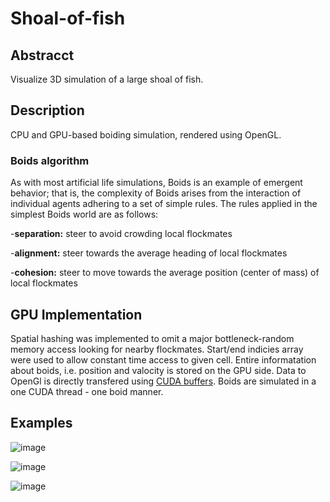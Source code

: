 # Shoal-of-fish
## Abstracct
Visualize 3D simulation of a large shoal of fish.

## Description
CPU and GPU-based boiding simulation, rendered using OpenGL.
### Boids algorithm
As with most artificial life simulations, Boids is an example of emergent behavior; that is, the complexity of Boids arises from the interaction of individual agents adhering to a set of simple rules. The rules applied in the simplest Boids world are as follows:

-**separation:** steer to avoid crowding local flockmates

-**alignment:** steer towards the average heading of local flockmates

-**cohesion:** steer to move towards the average position (center of mass) of local flockmates

## GPU Implementation
Spatial hashing was implemented to omit a major bottleneck-random memory access looking for nearby flockmates. Start/end indicies array were used to allow constant time access to given cell. Entire informatation about boids, i.e. position and valocity is stored on the GPU side. Data to OpenGl is directly transfered using [CUDA buffers](https://docs.nvidia.com/cuda/cuda-runtime-api/group__CUDART__OPENGL.html). 
Boids are simulated in a one CUDA thread - one boid manner.


## Examples
![image](https://github.com/macinn/CUDA-Boiding/assets/118574079/a9de632f-a79c-4e2f-90d2-8714c8b34516)

![image](https://github.com/macinn/CUDA-Boiding/assets/118574079/2b2637e8-3df7-4938-bb2f-a33bf4a9bdbb)

![image](https://github.com/macinn/CUDA-Boiding/assets/118574079/79a557a5-020e-42ab-83eb-c0aa562bc488)


